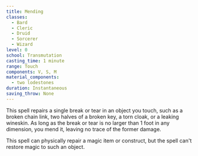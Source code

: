 ```yaml
---
title: Mending
classes:
  - Bard
  - Cleric
  - Druid
  - Sorcerer
  - Wizard
level: 0
school: Transmutation
casting_time: 1 minute
range: Touch
components: V, S, M
material_components:
  - two lodestones
duration: Instantaneous
saving_throw: None
---
```


This spell repairs a single break or tear in an object you touch, such as a broken chain link, two halves of a broken key, a torn cloak, or a leaking wineskin. As long as the break or tear is no larger than 1 foot in any dimension, you mend it, leaving no trace of the former damage.

This spell can physically repair a magic item or construct, but the spell can't restore magic to such an object.
